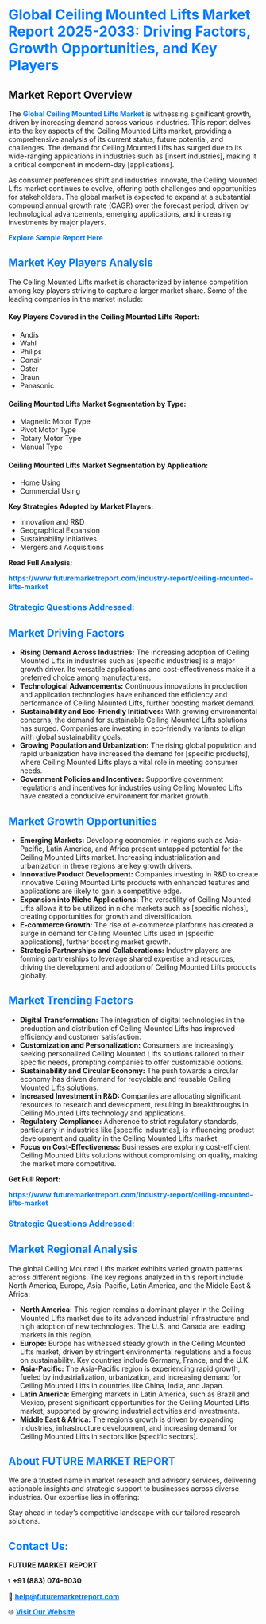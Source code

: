 <h1 style="color: #007BFF;">Global Ceiling Mounted Lifts Market Report 2025-2033: Driving Factors, Growth Opportunities, and Key Players</h1>

<section id="overview">
<h2>Market Report Overview</h2>
<p>The <a href="https://www.futuremarketreport.com/industry-report/ceiling-mounted-lifts-market" style="color: #007BFF; text-decoration: none;"><strong>Global Ceiling Mounted Lifts Market</strong></a> is witnessing significant growth, driven by increasing demand across various industries. This report delves into the key aspects of the Ceiling Mounted Lifts market, providing a comprehensive analysis of its current status, future potential, and challenges. The demand for Ceiling Mounted Lifts has surged due to its wide-ranging applications in industries such as [insert industries], making it a critical component in modern-day [applications].</p>
<p>As consumer preferences shift and industries innovate, the Ceiling Mounted Lifts market continues to evolve, offering both challenges and opportunities for stakeholders. The global market is expected to expand at a substantial compound annual growth rate (CAGR) over the forecast period, driven by technological advancements, emerging applications, and increasing investments by major players.</p>
</section>

<section id="overview">
<p><a href="https://www.futuremarketreport.com/request-sample/reportId=32981" style="color: #007BFF; text-decoration: none;"><strong>Explore Sample Report Here</strong></a></p>
</section>

<section id="key-players">
<h2 style="color: #007BFF;">Market Key Players Analysis</h2>
<p>The Ceiling Mounted Lifts market is characterized by intense competition among key players striving to capture a larger market share. Some of the leading companies in the market include:</p>
<h4>Key Players Covered in the Ceiling Mounted Lifts Report:</h4>
<ul><li>Andis</li><li>Wahl</li><li>Philips</li><li>Conair</li><li>Oster</li><li>Braun</li><li>Panasonic</li></ul>
<h4>Ceiling Mounted Lifts Market Segmentation by Type:</h4>
<ul><li>Magnetic Motor Type</li><li>Pivot Motor Type</li><li>Rotary Motor Type</li><li>Manual Type</li></ul>

<h4>Ceiling Mounted Lifts Market Segmentation by Application:</h4>
<ul><li>Home Using</li><li>Commercial Using</li></ul>
<p><strong>Key Strategies Adopted by Market Players:</strong></p>
<ul>
<li>Innovation and R&D</li>
<li>Geographical Expansion</li>
<li>Sustainability Initiatives</li>
<li>Mergers and Acquisitions</li>
</ul>
</section>

<section>
<p><strong>Read Full Analysis: </strong></p><a href="https://www.futuremarketreport.com/industry-report/ceiling-mounted-lifts-market" style="color: #007BFF; text-decoration: none;"><strong>https://www.futuremarketreport.com/industry-report/ceiling-mounted-lifts-market</strong></a>
<h3 style="color: #007BFF;">Strategic Questions Addressed:</h3>
</section>

<section id="driving-factors">
<h2 style="color: #007BFF;">Market Driving Factors</h2>
<ul>
<li><strong>Rising Demand Across Industries:</strong> The increasing adoption of Ceiling Mounted Lifts in industries such as [specific industries] is a major growth driver. Its versatile applications and cost-effectiveness make it a preferred choice among manufacturers.</li>
<li><strong>Technological Advancements:</strong> Continuous innovations in production and application technologies have enhanced the efficiency and performance of Ceiling Mounted Lifts, further boosting market demand.</li>
<li><strong>Sustainability and Eco-Friendly Initiatives:</strong> With growing environmental concerns, the demand for sustainable Ceiling Mounted Lifts solutions has surged. Companies are investing in eco-friendly variants to align with global sustainability goals.</li>
<li><strong>Growing Population and Urbanization:</strong> The rising global population and rapid urbanization have increased the demand for [specific products], where Ceiling Mounted Lifts plays a vital role in meeting consumer needs.</li>
<li><strong>Government Policies and Incentives:</strong> Supportive government regulations and incentives for industries using Ceiling Mounted Lifts have created a conducive environment for market growth.</li>
</ul>
</section>

<section id="growth-opportunities">
<h2 style="color: #007BFF;">Market Growth Opportunities</h2>
<ul>
<li><strong>Emerging Markets:</strong> Developing economies in regions such as Asia-Pacific, Latin America, and Africa present untapped potential for the Ceiling Mounted Lifts market. Increasing industrialization and urbanization in these regions are key growth drivers.</li>
<li><strong>Innovative Product Development:</strong> Companies investing in R&D to create innovative Ceiling Mounted Lifts products with enhanced features and applications are likely to gain a competitive edge.</li>
<li><strong>Expansion into Niche Applications:</strong> The versatility of Ceiling Mounted Lifts allows it to be utilized in niche markets such as [specific niches], creating opportunities for growth and diversification.</li>
<li><strong>E-commerce Growth:</strong> The rise of e-commerce platforms has created a surge in demand for Ceiling Mounted Lifts used in [specific applications], further boosting market growth.</li>
<li><strong>Strategic Partnerships and Collaborations:</strong> Industry players are forming partnerships to leverage shared expertise and resources, driving the development and adoption of Ceiling Mounted Lifts products globally.</li>
</ul>
</section>

<section id="trending-factors">
<h2 style="color: #007BFF;">Market Trending Factors</h2>
<ul>
<li><strong>Digital Transformation:</strong> The integration of digital technologies in the production and distribution of Ceiling Mounted Lifts has improved efficiency and customer satisfaction.</li>
<li><strong>Customization and Personalization:</strong> Consumers are increasingly seeking personalized Ceiling Mounted Lifts solutions tailored to their specific needs, prompting companies to offer customizable options.</li>
<li><strong>Sustainability and Circular Economy:</strong> The push towards a circular economy has driven demand for recyclable and reusable Ceiling Mounted Lifts solutions.</li>
<li><strong>Increased Investment in R&D:</strong> Companies are allocating significant resources to research and development, resulting in breakthroughs in Ceiling Mounted Lifts technology and applications.</li>
<li><strong>Regulatory Compliance:</strong> Adherence to strict regulatory standards, particularly in industries like [specific industries], is influencing product development and quality in the Ceiling Mounted Lifts market.</li>
<li><strong>Focus on Cost-Effectiveness:</strong> Businesses are exploring cost-efficient Ceiling Mounted Lifts solutions without compromising on quality, making the market more competitive.</li>
</ul>
</section>

<section>
<p><strong>Get Full Report: </strong></p><a href="https://www.futuremarketreport.com/industry-report/ceiling-mounted-lifts-market" style="color: #007BFF; text-decoration: none;"><strong>https://www.futuremarketreport.com/industry-report/ceiling-mounted-lifts-market</strong></a>
<h3 style="color: #007BFF;">Strategic Questions Addressed:</h3>
</section>


<section id="regional-analysis">
<h2 style="color: #007BFF;">Market Regional Analysis</h2>
<p>The global Ceiling Mounted Lifts market exhibits varied growth patterns across different regions. The key regions analyzed in this report include North America, Europe, Asia-Pacific, Latin America, and the Middle East & Africa:</p>
<ul>
<li><strong>North America:</strong> This region remains a dominant player in the Ceiling Mounted Lifts market due to its advanced industrial infrastructure and high adoption of new technologies. The U.S. and Canada are leading markets in this region.</li>
<li><strong>Europe:</strong> Europe has witnessed steady growth in the Ceiling Mounted Lifts market, driven by stringent environmental regulations and a focus on sustainability. Key countries include Germany, France, and the U.K.</li>
<li><strong>Asia-Pacific:</strong> The Asia-Pacific region is experiencing rapid growth, fueled by industrialization, urbanization, and increasing demand for Ceiling Mounted Lifts in countries like China, India, and Japan.</li>
<li><strong>Latin America:</strong> Emerging markets in Latin America, such as Brazil and Mexico, present significant opportunities for the Ceiling Mounted Lifts market, supported by growing industrial activities and investments.</li>
<li><strong>Middle East & Africa:</strong> The region’s growth is driven by expanding industries, infrastructure development, and increasing demand for Ceiling Mounted Lifts in sectors like [specific sectors].</li>
</ul>
</section>

<footer>
<h2 style="color: #007BFF;">About FUTURE MARKET REPORT</h2>
<p>We are a trusted name in market research and advisory services, delivering actionable insights and strategic support to businesses across diverse industries. Our expertise lies in offering:</p>

<p>Stay ahead in today’s competitive landscape with our tailored research solutions.</p>

<h2 style="color: #007BFF;">Contact Us:</h2>
<p><strong>FUTURE MARKET REPORT</strong></p>
<p>📞 <strong>+91 (883) 074-8030</strong></p>
<p>📧 <strong><a href="mailto:help@futuremarketreport.com" style="color: #007BFF;">help@futuremarketreport.com</a></strong></p>
<p>🌐 <strong><a href="https://www.futuremarketreport.com/" style="color: #007BFF;">Visit Our Website</a></strong></p>
</footer>